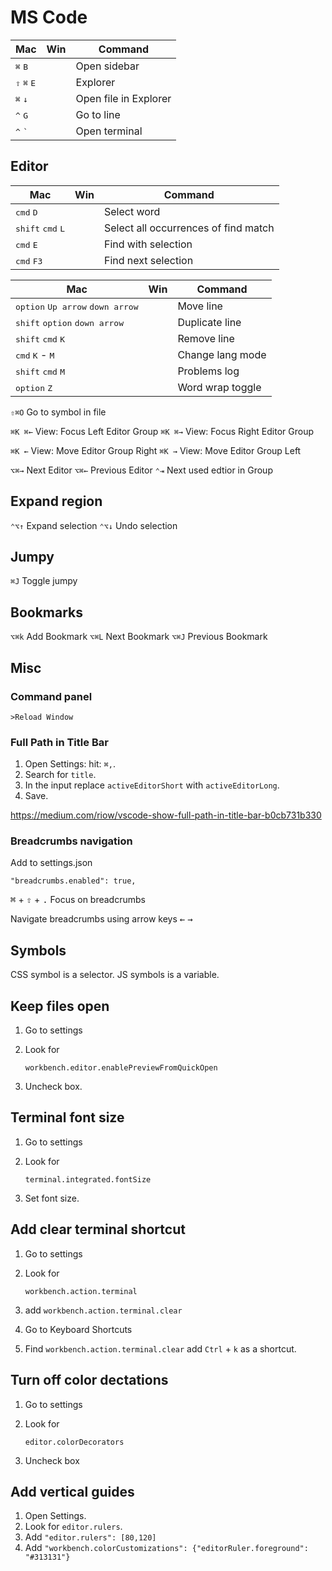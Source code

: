 # MS Code

<kbd></kbd>

|Mac|Win|Command|
|---|---|---|
|<kbd>⌘</kbd> <kbd>B</kbd>				||Open sidebar|
|<kbd>⇧</kbd> <kbd>⌘</kbd> <kbd>E</kbd>	||Explorer|
|<kbd>⌘</kbd> <kbd>↓</kbd>				||Open file in Explorer|
|<kbd>^</kbd> <kbd>G</kbd>				||Go to line|
|<kbd>^</kbd> <kbd>`</kbd>				||Open terminal|

## Editor

|Mac|Win|Command|
|---|---|---|
|<kbd>cmd</kbd> <kbd>D</kbd>||Select word|
|<kbd>shift</kbd> <kbd>cmd</kbd> <kbd>L</kbd>||Select all occurrences of find match|
|<kbd>cmd</kbd> <kbd>E</kbd>||Find with selection|
|<kbd>cmd</kbd> <kbd>F3</kbd>||Find next selection|


<kbd></kbd>

|Mac|Win|Command|
|---|---|---|
|<kbd>option</kbd> <kbd>Up arrow</kbd> <kbd>down arrow</kbd>||Move line|
|<kbd>shift</kbd> <kbd>option</kbd> <kbd>down arrow</kbd>	||Duplicate line|
|<kbd>shift</kbd> <kbd>cmd</kbd> <kbd>K</kbd>				||Remove line|
|<kbd>cmd</kbd> <kbd>K</kbd> - <kbd>M</kbd>					||Change lang mode|
|<kbd>shift</kbd> <kbd>cmd</kbd> <kbd>M</kbd>				||Problems log|
|<kbd>option</kbd> <kbd>Z</kbd>								||Word wrap toggle|


`⇧⌘O` Go to symbol in file

`⌘K ⌘←` View: Focus Left Editor Group
`⌘K ⌘→` View: Focus Right Editor Group

`⌘K ←` View: Move Editor Group Right
`⌘K →` View: Move Editor Group Left

`⌥⌘→` Next Editor
`⌥⌘←` Previous Editor
`⌃⇥` Next used edtior in Group


## Expand region

`⌃⌥↑` Expand selection
`⌃⌥↓` Undo selection


## Jumpy

`⌘J` Toggle jumpy


## Bookmarks

`⌥⌘k` Add Bookmark
`⌥⌘L` Next Bookmark
`⌥⌘J` Previous Bookmark


## Misc

### Command panel

	>Reload Window

### Full Path in Title Bar

1. Open Settings: hit: `⌘,`.
2. Search for `title`.
3. In the input replace `activeEditorShort` with `activeEditorLong`.
4. Save.

<https://medium.com/riow/vscode-show-full-path-in-title-bar-b0cb731b330>


### Breadcrumbs navigation

Add to settings.json

	"breadcrumbs.enabled": true,

<kbd>⌘</kbd> + <kbd>⇧</kbd> + <kbd>.</kbd> Focus on breadcrumbs

Navigate breadcrumbs using arrow keys <kbd>←</kbd> <kbd>→</kbd>



## Symbols

CSS symbol is a selector.
JS symbols is a variable.

## Keep files open

1. Go to settings
2. Look for

	`workbench.editor.enablePreviewFromQuickOpen`

3. Uncheck box.

## Terminal font size

1. Go to settings
2. Look for

	`terminal.integrated.fontSize`

3. Set font size.

## Add clear terminal shortcut

1. Go to settings
2. Look for

	`workbench.action.terminal`

3. add `workbench.action.terminal.clear`
4. Go to Keyboard Shortcuts
5. Find `workbench.action.terminal.clear` add `Ctrl` + `k` as a shortcut.

## Turn off color dectations

1. Go to settings
2. Look for

	`editor.colorDecorators`

3. Uncheck box

## Add vertical guides

1. Open Settings.
2. Look for `editor.rulers`.
3. Add `"editor.rulers": [80,120]`
4. Add `"workbench.colorCustomizations": {"editorRuler.foreground": "#313131"}`
